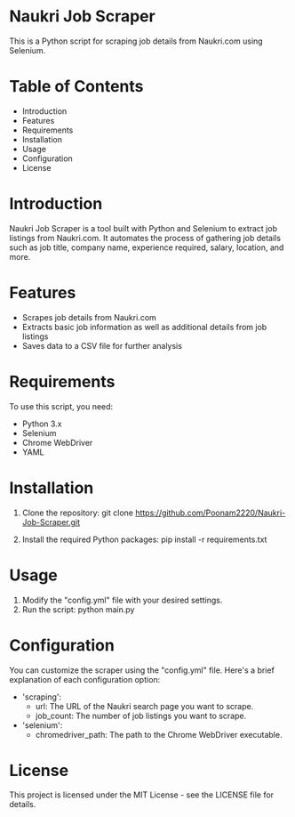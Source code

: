 # Naukri Job Scraper
This is a Python script for scraping job details from Naukri.com using Selenium.

# Table of Contents
- Introduction
- Features
- Requirements
- Installation
- Usage
- Configuration
- License

# Introduction
Naukri Job Scraper is a tool built with Python and Selenium to extract job listings from Naukri.com. It automates the process of gathering job details such as job title, company name, experience required, salary, location, and more.

# Features
- Scrapes job details from Naukri.com
- Extracts basic job information as well as additional details from job listings
- Saves data to a CSV file for further analysis
  
# Requirements
To use this script, you need:

- Python 3.x
- Selenium
- Chrome WebDriver
- YAML
  
# Installation
1. Clone the repository:
git clone https://github.com/Poonam2220/Naukri-Job-Scraper.git

2. Install the required Python packages:
pip install -r requirements.txt

# Usage
1. Modify the "config.yml" file with your desired settings.
2. Run the script:
python main.py

# Configuration
You can customize the scraper using the "config.yml" file. Here's a brief explanation of each configuration option:

- 'scraping':
  * url: The URL of the Naukri search page you want to scrape.
   * job_count: The number of job listings you want to scrape.
- 'selenium':
  * chromedriver_path: The path to the Chrome WebDriver executable.
  
# License
This project is licensed under the MIT License - see the LICENSE file for details.
